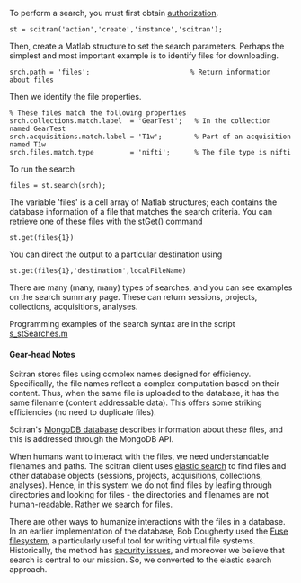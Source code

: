 
To perform a search, you must first obtain [authorization](https://github.com/scitran/client/wiki/Authorization).  

    st = scitran('action','create','instance','scitran');

Then, create a Matlab structure to set the search parameters. Perhaps the simplest and most important example is to identify files for downloading. 

    srch.path = 'files';                         % Return information about files

Then we identify the file properties.  

    % These files match the following properties
    srch.collections.match.label  = 'GearTest';   % In the collection named GearTest
    srch.acquisitions.match.label = 'T1w';        % Part of an acquisition named T1w
    srch.files.match.type         = 'nifti';      % The file type is nifti

To run the search

    files = st.search(srch);

The variable 'files' is a cell array of Matlab structures;  each contains the database information of a file that matches the search criteria.  You can retrieve one of these files with the stGet() command

    st.get(files{1})

You can direct the output to a particular destination using

    st.get(files{1},'destination',localFileName)

There are many (many, many) types of searches, and you can see examples on the search summary page.  These can return sessions, projects, collections, acquisitions, analyses.  

Programming examples of the search syntax are in the script
[s_stSearches.m](https://github.com/scitran/client/blob/master/matlab/scripts/s_stSearches.m)

#### Gear-head Notes
Scitran stores files using complex names designed for efficiency. Specifically, the file names reflect a complex computation based on their content.  Thus, when the same file is uploaded to the database, it has the same filename (content addressable data). This offers some striking efficiencies (no need to duplicate files).

Scitran's [MongoDB database](https://www.mongodb.org/) describes information about these files, and this is addressed through the MongoDB API.  

When humans want to interact with the files, we need understandable filenames and paths.  The scitran client uses [elastic search](http://joelabrahamsson.com/elasticsearch-101/) to find files and other database objects (sessions, projects, acquisitions, collections, analyses).  Hence, in this system we do not find files by leafing through directories and looking for files - the directories and filenames are not human-readable.  Rather we search for files.

There are other ways to humanize interactions with the files in a database. In an earlier implementation of the database, Bob Dougherty used the [Fuse filesystem](https://en.wikipedia.org/wiki/Filesystem_in_Userspace), a particularly useful tool for writing virtual file systems.  Historically, the method has [security issues](https://github.com/libfuse/libfuse/issues/15), and moreover we believe that search is central to our mission.  So, we converted to the elastic search approach.

